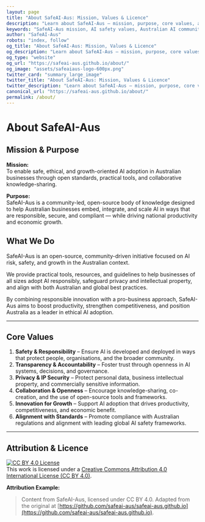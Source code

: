 ```yaml
---
layout: page
title: "About SafeAI-Aus: Mission, Values & Licence"
description: "Learn about SafeAI-Aus — mission, purpose, core values, and licensing. The Australian knowledge hub for safe, responsible, and growth-focused AI adoption."
keywords: "SafeAI-Aus mission, AI safety values, Australian AI community, open source AI tools, AI governance Australia, AI safety mission, Australian AI standards, AI ethics Australia"
author: "SafeAI-Aus"
robots: "index, follow"
og_title: "About SafeAI-Aus: Mission, Values & Licence"
og_description: "Learn about SafeAI-Aus — mission, purpose, core values, and licensing"
og_type: "website"
og_url: "https://safeai-aus.github.io/about/"
og_image: "assets/safeaiaus-logo-600px.png"
twitter_card: "summary_large_image"
twitter_title: "About SafeAI-Aus: Mission, Values & Licence"
twitter_description: "Learn about SafeAI-Aus — mission, purpose, core values, and licensing"
canonical_url: "https://safeai-aus.github.io/about/"
permalink: /about/
---
```


# About SafeAI-Aus 

## Mission & Purpose
**Mission:**  
To enable safe, ethical, and growth-oriented AI adoption in Australian businesses through open standards, practical tools, and collaborative knowledge-sharing.

**Purpose:**  
SafeAI-Aus is a community-led, open-source body of knowledge designed to help Australian businesses embed, integrate, and scale AI in ways that are responsible, secure, and compliant — while driving national productivity and economic growth.

## What We Do
SafeAI-Aus is an open-source, community-driven initiative focused on AI risk, safety, and growth in the Australian context.  

We provide practical tools, resources, and guidelines to help businesses of all sizes adopt AI responsibly, safeguard privacy and intellectual property, and align with both Australian and global best practices.  

By combining responsible innovation with a pro-business approach, SafeAI-Aus aims to boost productivity, strengthen competitiveness, and position Australia as a leader in ethical AI adoption.

---

## Core Values
1. **Safety & Responsibility** – Ensure AI is developed and deployed in ways that protect people, organisations, and the broader community.  
2. **Transparency & Accountability** – Foster trust through openness in AI systems, decisions, and governance.  
3. **Privacy & IP Security** – Protect personal data, business intellectual property, and commercially sensitive information.  
4. **Collaboration & Openness** – Encourage knowledge-sharing, co-creation, and the use of open-source tools and frameworks.  
5. **Innovation for Growth** – Support AI adoption that drives productivity, competitiveness, and economic benefit.  
6. **Alignment with Standards** – Promote compliance with Australian regulations and alignment with leading global AI safety frameworks.

---

## Attribution & Licence
[![CC BY 4.0 License](https://licensebuttons.net/l/by/4.0/88x31.png)](https://creativecommons.org/licenses/by/4.0/)  
This work is licensed under a [Creative Commons Attribution 4.0 International License (CC BY 4.0)](https://creativecommons.org/licenses/by/4.0/).  

**Attribution Example:**  
> Content from SafeAI-Aus, licensed under CC BY 4.0. Adapted from the original at [https://github.com/safeai-aus/safeai-aus.github.io](https://github.com/safeai-aus/safeai-aus.github.io).
